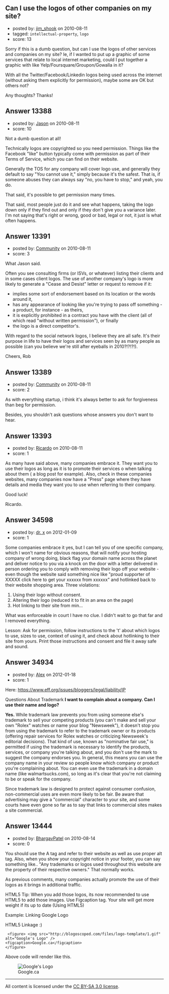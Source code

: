 ## Can I use the logos of other companies on my site?

- posted by: [jim_shook](https://stackexchange.com/users/-1/3477-jim-shook) on 2010-08-11
- tagged: `intellectual-property`, `logo`
- score: 13

Sorry if this is a dumb question, but can I use the logos of other services and companies on my site? Ie, if I wanted to put up a graphic of some services that relate to local internet marketing, could I put together a graphic with like Yelp/Foursquare/Groupon/Gowalla in it? 

With all the Twitter/Facebook/Linkedin logos being used across the internet (without asking them explicitly for permission), maybe some are OK but others not? 

Any thoughts? Thanks!


## Answer 13388

- posted by: [Jason](https://stackexchange.com/users/-1/2-jason) on 2010-08-11
- score: 10

Not a dumb question at all!

Technically logos are copyrighted so you need permission.  Things like the Facebook "like" button typically come with permission as part of their Terms of Service, which you can find on their website.

Generally the TOS for any company will cover logo use, and generally they default to say "You cannot use it," simply because it's the safest.  That is, if someone abuses they can always say "no, you have to stop," and yeah, you do.

That said, it's possible to get permission many times.

That said, most people just do it and see what happens, taking the logo down only if they find out and only if they don't give you a variance later.  I'm not saying that's right or wrong, good or bad, legal or not, it just is what often happens.


## Answer 13391

- posted by: [Community](https://stackexchange.com/users/-1/-1-community) on 2010-08-11
- score: 3

What Jason said.

Often you see consulting firms (or ISVs, or whatever) listing their clients and in some cases client logos. The use of another company's logo is more likely to generate a "Cease and Desist" letter or request to remove if it:

 - implies some sort of endorsement based on its location or the words around it,
 - has any appearance of looking like you're trying to pass off something - a product, for instance - as theirs,
 - it is explicitly prohibited in a contract you have with the client (all of which read "without written permission"), or finally 
 - the logo is a direct competitor's.

With regard to the social network logos, I believe they are all safe. It's their purpose in life to have their logos and services seen by as many people as possible (can you believe we're still after eyeballs in 2010?!?!?!).

Cheers,
Rob


## Answer 13389

- posted by: [Community](https://stackexchange.com/users/-1/-1-community) on 2010-08-11
- score: 2

As with everything startup, i think it's always better to ask for forgiveness than beg for permission. 

Besides, you shouldn't ask questions whose answers you don't want to hear. 


## Answer 13393

- posted by: [Ricardo](https://stackexchange.com/users/-1/42-ricardo) on 2010-08-11
- score: 1

As many have said above, many companies embrace it. They want you to use their logos as long as it is to promote their services o when talking about them ( a blog post for example). Also, check in these companies websites, many companies now have a "Press" page where they have details and media they want you to use when referring to their company.

Good luck!

Ricardo.


## Answer 34598

- posted by: [dr. x](https://stackexchange.com/users/-1/15504-dr-x) on 2012-01-09
- score: 1

Some companies embrace it yes, but I can tell you of one specific company, which I won't name for obvious reasons, that will notify your hosting company of wrong doing, black flag your domain name across the planet and deliver notice to you via a knock on the door with a letter delivered in person ordering you to comply with removing their logo off your website - even though the website said something nice like "proud supporter of XXXXX click here to get your xxxxxx from xxxxxx" and hotlinked back to their website shopping area. Three violations:

1. Using their logo without consent.
2. Altering their logo (reduced it to fit in an area on the page)
3. Hot linking to their site from min...

What was enforceable in court I have no clue. I didn't wait to go that far and I removed everything.

Lesson: Ask for permission, follow instructions to the 't' about which logos to use, sizes to use, context of using it, and check about hotlinking to their site from yours. Print those instructions and consent and file it away safe and sound.



## Answer 34934

- posted by: [Alex](https://stackexchange.com/users/-1/15690-alex) on 2012-01-18
- score: 1

Here:
https://www.eff.org/issues/bloggers/legal/liability/IP

Questions About Trademark
**I want to complain about a company. Can I use their name and logo?**

**Yes.** 
While trademark law prevents you from using someone else's trademark to sell your competing products (you can't make and sell your own "Rolex" watches or name your blog "Newsweek"), it doesn't stop you from using the trademark to refer to the trademark owner or its products (offering repair services for Rolex watches or criticizing Newsweek's editorial decisions). That kind of use, known as "nominative fair use," is permitted if using the trademark is necessary to identify the products, services, or company you're talking about, and you don't use the mark to suggest the company endorses you. In general, this means you can use the company name in your review so people know which company or product you're complaining about. You can even use the trademark in a domain name (like walmartsucks.com), so long as it's clear that you're not claiming to be or speak for the company.

Since trademark law is designed to protect against consumer confusion, non-commercial uses are even more likely to be fair. Be aware that advertising may give a "commercial" character to your site, and some courts have even gone so far as to say that links to commercial sites makes a site commercial.


## Answer 13444

- posted by: [BhargavPatel](https://stackexchange.com/users/-1/3998-bhargavpatel) on 2010-08-14
- score: 0

You should use the A tag and refer to their website as well as use proper alt tag. Also, when you show your copyright notice in your footer, you can say something like.. "Any trademarks or logos used throughout this website are the property of their respective owners." That normally works.

As previous comments, many companies actually promote the use of their logos as it brings in additional traffic. 

HTML5 Tip:
When you add those logos, its now recommended to use HTML5 to add those images. Use Figcaption tag. Your site will get more weight if its up to date (Using HTML5)

Example: Linking Google Logo

HTML5 Linkage :)


     <figure> <img src="http://blogoscoped.com/files/logo-template/1.gif" alt="Google's Logo" />
    <figcaption>Google.ca</figcaption>
    </figure>

    

Above code will render like this.

 <figure> <img src="http://blogoscoped.com/files/logo-template/1.gif" alt="Google's Logo" />
<figcaption>Google.ca</figcaption>
</figure>



---

All content is licensed under the [CC BY-SA 3.0 license](https://creativecommons.org/licenses/by-sa/3.0/).
